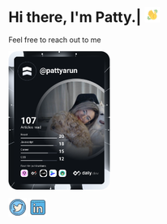 # Hi there, I'm Patty.| <img src="hi.gif" width="30">

Feel free to reach out to me

<a href="https://app.daily.dev/pattyarun"><img src="https://github.com/Parunyavikul/Parunyavikul/blob/main/devcard.svg" width="200" alt="Patty Arunyavikul's Dev Card"/></a>

<a href="https://twitter.com/pattyarunya" ><img src="twitter.png" alt="hi" width="36"/></a>
<a href="https://linkedin.com/in/pattyarunyavikul/">
<img src="linkedin.png" alt="linkedin" width="36"/></a>
